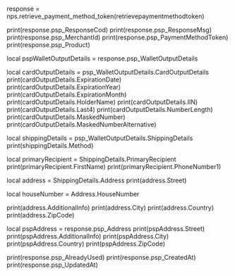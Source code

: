 
response = nps.retrieve_payment_method_token(retrievepaymentmethodtoken)

print(response.psp_ResponseCod)
print(response.psp_ResponseMsg)
print(response.psp_MerchantId)
print(response.psp_PaymentMethodToken)
print(response.psp_Product)

local pspWalletOutputDetails = response.psp_WalletOutputDetails

local cardOutputDetails = psp_WalletOutputDetails.CardOutputDetails
print(cardOutputDetails.ExpirationDate)
print(cardOutputDetails.ExpirationYear)
print(cardOutputDetails.ExpirationMonth)
print(cardOutputDetails.HolderName)
print(cardOutputDetails.IIN)
print(cardOutputDetails.Last4)
print(cardOutputDetails.NumberLength)
print(cardOutputDetails.MaskedNumber)
print(cardOutputDetails.MaskedNumberAlternative)


local shippingDetails = psp_WalletOutputDetails.ShippingDetails
print(shippingDetails.Method)

local primaryRecipient = ShippingDetails.PrimaryRecipient
print(primaryRecipient.FirstName)
print(primaryRecipient.PhoneNumber1)


local address = ShippingDetails.Address
print(address.Street)

local houseNumber = Address.HouseNumber

print(address.AdditionalInfo)
print(address.City)
print(address.Country)
print(address.ZipCode)




local pspAddress = response.psp_Address
print(pspAddress.Street)
print(pspAddress.AdditionalInfo)
print(pspAddress.City)
print(pspAddress.Country)
print(pspAddress.ZipCode)

print(response.psp_AlreadyUsed)
print(response.psp_CreatedAt)
print(response.psp_UpdatedAt)
